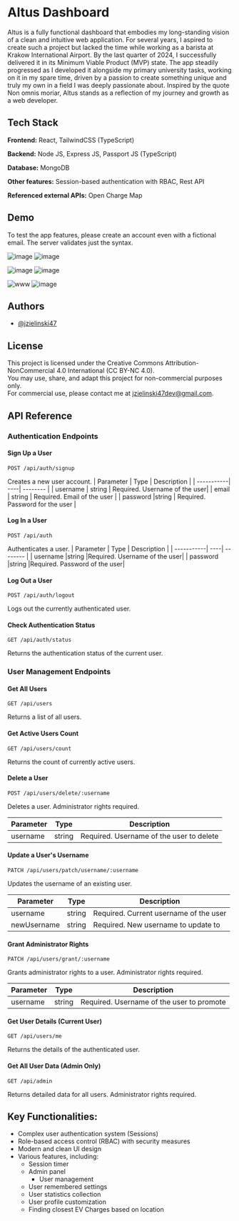 # Altus Dashboard
Altus is a fully functional dashboard that embodies my long-standing vision of a clean and intuitive web application. For several years, I aspired to create such a project but lacked the time while working as a barista at Krakow International Airport. By the last quarter of 2024, I successfully delivered it in its Minimum Viable Product (MVP) state. The app steadily progressed as I developed it alongside my primary university tasks, working on it in my spare time, driven by a passion to create something unique and truly my own in a field I was deeply passionate about. Inspired by the quote Non omnis moriar, Altus stands as a reflection of my journey and growth as a web developer.

## Tech Stack

**Frontend:** React, TailwindCSS (TypeScript)

**Backend:** Node JS, Express JS, Passport JS (TypeScript)

**Database:** MongoDB

**Other features:** Session-based authentication with RBAC, Rest API

**Referenced external APIs:** Open Charge Map

## Demo
To test the app features, please create an account even with a fictional email. The server validates just the syntax.

![image](https://github.com/user-attachments/assets/9dd154e2-baef-4528-bcb3-d59e2032ba33)
![image](https://github.com/user-attachments/assets/6e744b6d-d39e-4f89-88ed-061e50de4f44)

![image](https://github.com/user-attachments/assets/f2e00a2e-bb1e-4eeb-8a83-9ba5c357e4fd)
![image](https://github.com/user-attachments/assets/c03ce614-7ac2-44d9-9326-487af62d3344)

![www](https://github.com/user-attachments/assets/cb2a1d68-f035-44cd-9e29-f91151b38ccd)
![image](https://github.com/user-attachments/assets/620a456f-1b77-4986-9e1f-17d0c0f8130e)








## Authors

- [@jzielinski47](https://www.github.com/jzielinski47)

## License
This project is licensed under the Creative Commons Attribution-NonCommercial 4.0 International (CC BY-NC 4.0).  
You may use, share, and adapt this project for non-commercial purposes only.  
For commercial use, please contact me at jzielinski47dev@gmail.com.

## API Reference

### Authentication Endpoints

#### Sign Up a User
```http
POST /api/auth/signup
```
Creates a new user account.
| Parameter	 | Type | Description |
| -----------| ----| -------- |
| username |	string	| Required. Username of the user|
| email |	string |	Required. Email of the user |
| password	|string	| Required. Password for the user |

#### Log In a User
```http
POST /api/auth
```
Authenticates a user.
| Parameter	 | Type | Description |
| -----------| ----| -------- |
| username	|string	|Required. Username of the user|
| password	|string	|Required. Password of the user|

#### Log Out a User
```http
POST /api/auth/logout
```
Logs out the currently authenticated user.

#### Check Authentication Status
```http
GET /api/auth/status
```
Returns the authentication status of the current user.

### User Management Endpoints

#### Get All Users
```http
GET /api/users
```
Returns a list of all users.

#### Get Active Users Count
```http
GET /api/users/count
```
Returns the count of currently active users.

#### Delete a User
```http
POST /api/users/delete/:username
```
Deletes a user. Administrator rights required.

| Parameter |	Type	| Description |
| ---- | --- | --|
|username	| string |	Required. Username of the user to delete|

#### Update a User's Username
```http
PATCH /api/users/patch/username/:username
```
Updates the username of an existing user.

| Parameter |	Type	| Description |
| ---- | --- | --|
| username	| string |	Required. Current username of the user | 
| newUsername |	string |	Required. New username to update to |

#### Grant Administrator Rights
```http
PATCH /api/users/grant/:username
```
Grants administrator rights to a user. Administrator rights required.

| Parameter |	Type	| Description |
| ---- | --- | --|
| username	| string |	Required. Username of the user to promote | 

#### Get User Details (Current User)
```http
GET /api/users/me
```
Returns the details of the authenticated user.

#### Get All User Data (Admin Only)
```http
GET /api/admin
```
Returns detailed data for all users. Administrator rights required.

## Key Functionalities:
- Complex user authentication system (Sessions)
- Role-based access control (RBAC) with security measures
- Modern and clean UI design
- Various features, including:
  - Session timer
  - Admin panel
      - User management
  - User remembered settings
  - User statistics collection
  - User profile customization
  - Finding closest EV Charges based on location
